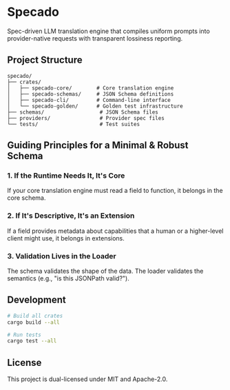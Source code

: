 # Specado

Spec-driven LLM translation engine that compiles uniform prompts into provider-native requests with transparent lossiness reporting.

## Project Structure

```
specado/
├── crates/
│   ├── specado-core/        # Core translation engine
│   ├── specado-schemas/     # JSON Schema definitions
│   ├── specado-cli/         # Command-line interface
│   └── specado-golden/      # Golden test infrastructure
├── schemas/                  # JSON Schema files
├── providers/                # Provider spec files
└── tests/                    # Test suites
```

## Guiding Principles for a Minimal & Robust Schema

### 1. If the Runtime Needs It, It's Core
If your core translation engine must read a field to function, it belongs in the core schema.

### 2. If It's Descriptive, It's an Extension
If a field provides metadata about capabilities that a human or a higher-level client might use, it belongs in extensions.

### 3. Validation Lives in the Loader
The schema validates the shape of the data. The loader validates the semantics (e.g., "is this JSONPath valid?").


## Development

```bash
# Build all crates
cargo build --all

# Run tests
cargo test --all
```


## License

This project is dual-licensed under MIT and Apache-2.0.